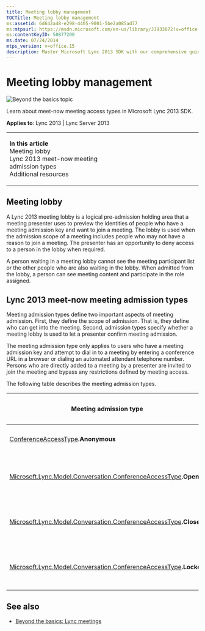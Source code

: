 ```yaml
---
title: Meeting lobby management
TOCTitle: Meeting lobby management
ms:assetid: 6d642a48-e298-4405-9001-5be2a085ad77
ms:mtpsurl: https://msdn.microsoft.com/en-us/library/JJ933072(v=office.15)
ms:contentKeyID: 50877200
ms.date: 07/24/2014
mtps_version: v=office.15
description: Master Microsoft Lync 2013 SDK with our comprehensive guide on meeting lobby management and meeting admission types. Learn more now.
---
```


# Meeting lobby management

![Beyond the basics topic](images/JJ937254.mod_icon_beyondbasics_long(Office.15).png "Beyond the basics topic")

Learn about meet-now meeting access types in Microsoft Lync 2013 SDK.



**Applies to**: Lync 2013 | Lync Server 2013

<table>
<colgroup>
<col style="width: 50%" />
<col style="width: 50%" />
</colgroup>
<tbody>
<tr class="odd">
<td><p><strong>In this article</strong><br />
Meeting lobby<br />
Lync 2013 meet-now meeting admission types<br />
Additional resources</p></td>
<td><p></p></td>
</tr>
</tbody>
</table>

## Meeting lobby

A Lync 2013 meeting lobby is a logical pre-admission holding area that a meeting presenter uses to preview the identities of people who have a meeting admission key and want to join a meeting. The lobby is used when the admission scope of a meeting includes people who may not have a reason to join a meeting. The presenter has an opportunity to deny access to a person in the lobby when required.

A person waiting in a meeting lobby cannot see the meeting participant list or the other people who are also waiting in the lobby. When admitted from the lobby, a person can see meeting content and participate in the role assigned.

## Lync 2013 meet-now meeting admission types

Meeting admission types define two important aspects of meeting admission. First, they define the scope of admission. That is, they define who can get into the meeting. Second, admission types specify whether a meeting lobby is used to let a presenter confirm meeting admission.

The meeting admission type only applies to users who have a meeting admission key and attempt to dial in to a meeting by entering a conference URL in a browser or dialing an automated attendant telephone number. Persons who are directly added to a meeting by a presenter are invited to join the meeting and bypass any restrictions defined by meeting access.

The following table describes the meeting admission types.

<table>
<colgroup>
<col style="width: 33%" />
<col style="width: 33%" />
<col style="width: 33%" />
</colgroup>
<thead>
<tr class="header">
<th><p>Meeting admission type</p></th>
<th><p>Entry scope</p></th>
<th><p>Lobby active?</p></th>
</tr>
</thead>
<tbody>
<tr class="odd">
<td><p><a href="https://msdn.microsoft.com/en-us/library/jj294117(v=office.15)">ConferenceAccessType</a><strong>.Anonymous</strong></p></td>
<td><p>Anyone can enter.</p></td>
<td><p>No</p></td>
</tr>
<tr class="even">
<td><p><a href="https://msdn.microsoft.com/en-us/library/jj294117(v=office.15)">Microsoft.Lync.Model.Conversation.ConferenceAccessType</a><strong>.Open</strong></p></td>
<td><p>Anyone in the user’s organization can enter.</p></td>
<td><p>No</p></td>
</tr>
<tr class="odd">
<td><p><a href="https://msdn.microsoft.com/en-us/library/jj294117(v=office.15)">Microsoft.Lync.Model.Conversation.ConferenceAccessType</a><strong>.Closed</strong></p></td>
<td><p>Anyone in the user’s organization can enter.</p></td>
<td><p>Yes</p></td>
</tr>
<tr class="even">
<td><p><a href="https://msdn.microsoft.com/en-us/library/jj294117(v=office.15)">Microsoft.Lync.Model.Conversation.ConferenceAccessType</a><strong>.Locked</strong></p></td>
<td><p>Only a meeting presenter can enter.</p></td>
<td><p>Yes</p></td>
</tr>
</tbody>
</table>

## See also

  - [Beyond the basics: Lync meetings](beyond-the-basics-lync-meetings.md)

